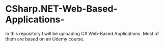 # CSharp.NET-Web-Based-Applications-
In this repository I will be uploading C# Web-Based Applications.
Most of them are based on an Udemy course.
